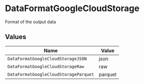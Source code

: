 # DataFormatGoogleCloudStorage

Format of the output data


## Values

| Name                                  | Value                                 |
| ------------------------------------- | ------------------------------------- |
| `DataFormatGoogleCloudStorageJSON`    | json                                  |
| `DataFormatGoogleCloudStorageRaw`     | raw                                   |
| `DataFormatGoogleCloudStorageParquet` | parquet                               |